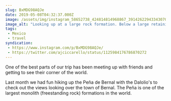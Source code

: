 ```yaml
---
slug: BxMDG98AQJe
date: 2019-05-08T04:32:37.000Z
image: /assets/img/instagram_58652738_424814814968867_3914262294334307003_n_18064646089053672.jpg
image_alt: "Looking up at a large rock formation. Below a large retaining wall, two children look at a water fountain."
tags:
 - Mexico
 - travel
syndication:
 - https://www.instagram.com/p/BxMDG98AQJe/
 - https://twitter.com/ajciccarello/status/1125984176786870272
---
```


One of the best parts of our trip has been meeting up with friends and getting to see their corner of the world.

Last month we had fun hiking up the Peña de Bernal with the Dalolio's to check out the views looking over the town of Bernal. The Peña is one of the largest monolith (freestanding rock) formations in the world.
